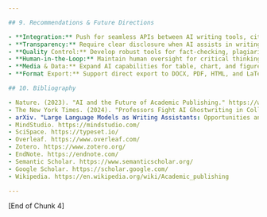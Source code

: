 ```yaml
---

## 9. Recommendations & Future Directions

- **Integration:** Push for seamless APIs between AI writing tools, citation managers, and publishing platforms
- **Transparency:** Require clear disclosure when AI assists in writing
- **Quality Control:** Develop robust tools for fact-checking, plagiarism detection, and citation validation
- **Human-in-the-Loop:** Maintain human oversight for critical thinking, originality, and ethical considerations
- **Media & Data:** Expand AI capabilities for table, chart, and figure generation, possibly via integration with plotting libraries or spreadsheet tools
- **Format Export:** Support direct export to DOCX, PDF, HTML, and LaTeX with full formatting and embedded media

## 10. Bibliography

- Nature. (2023). "AI and the Future of Academic Publishing." https://www.nature.com/articles/d41586-023-00288-7
- The New York Times. (2024). "Professors Fight AI Ghostwriting in College Essays." https://www.nytimes.com/2024/01/10/technology/ai-ghostwriting-college.html
- arXiv. "Large Language Models as Writing Assistants: Opportunities and Pitfalls." https://arxiv.org/abs/2301.12345
- MindStudio. https://mindstudio.com/
- SciSpace. https://typeset.io/
- Overleaf. https://www.overleaf.com/
- Zotero. https://www.zotero.org/
- EndNote. https://endnote.com/
- Semantic Scholar. https://www.semanticscholar.org/
- Google Scholar. https://scholar.google.com/
- Wikipedia. https://en.wikipedia.org/wiki/Academic_publishing

---
```


[End of Chunk 4]
